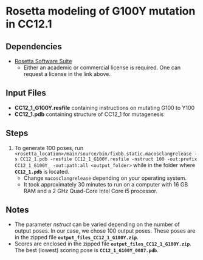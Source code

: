 # Rosetta modeling of G100Y mutation in CC12.1

## Dependencies

* [Rosetta Software Suite](https://www.rosettacommons.org/software/license-and-download)
    * Either an academic or commercial license is required. One can request a license in the link above.
    
## Input Files

* **CC12_1_G100Y.resfile** containing instructions on mutating G100 to Y100
* **CC12_1.pdb** containing structure of CC12_1 for mutagenesis

## Steps

1. To generate 100 poses, run `<rosetta_location>/main/source/bin/fixbb.static.macosclangrelease -s CC12_1.pdb -resfile CC12_1_G100Y.resfile -nstruct 100 -out:prefix CC12_1_G100Y_ -out:path:all <output_folder>` while in the folder where **`CC12_1.pdb`** is located.
    * Change `macosclangrelease` depending on your operating system.
    * It took approximately 30 minutes to run on a computer with 16 GB RAM and a 2 GHz Quad-Core Intel Core i5 processor.

## Notes

* The parameter _nstruct_ can be varied depending on the number of output poses. In our case, we chose 100 output poses. These poses are in the zipped file **`output_files_CC12_1_G100Y.zip`**.
* Scores are enclosed in the zipped file **`output_files_CC12_1_G100Y.zip`**. The best (lowest) scoring pose is **`CC12_1_G100Y_0087.pdb`**.